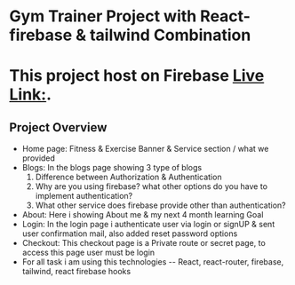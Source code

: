 # Gym Trainer Project with React-firebase & tailwind Combination

# This project host on Firebase [Live Link:](https://review-gallery.netlify.app/).

## Project Overview
* Home page: Fitness & Exercise Banner & Service section / what we provided
* Blogs: In the blogs page showing 3 type of blogs
  1. Difference between Authorization & Authentication
  2. Why are you using firebase? what other options do you have to implement authentication?
  3. What other service does firebase provide other than authentication?
* About: Here i showing About me & my next 4 month learning Goal
* Login: In the login page i authenticate user via login or signUP & sent user confirmation mail, also added reset password options
* Checkout: This checkout page is a Private route or secret page, to access this page user must be login
* For all task i am using this technologies -- React, react-router, firebase, tailwind, react firebase hooks 